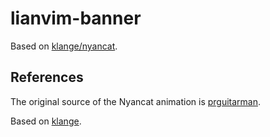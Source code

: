 # lianvim-banner

Based on [klange/nyancat](https://github.com/klange/nyancat).

## References

The original source of the Nyancat animation is [prguitarman](http://www.prguitarman.com/index.php?id=348).

Based on [klange](https://github.com/klange/nyancat).
